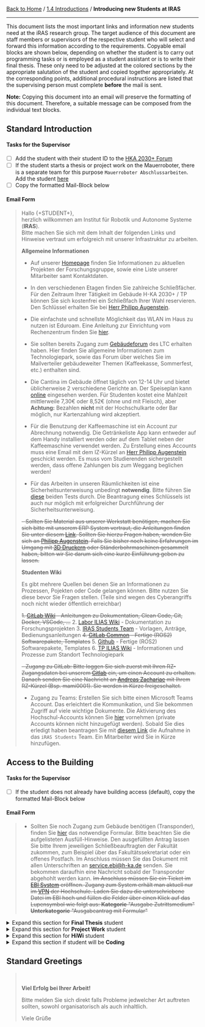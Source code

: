 [Back to Home](../../README.md) / [1.4 Introductions](1.4-introductions.md) / **Introducing new Students at IRAS**

<hr>

This document lists the most important links and information new students need at the iRAS research group. The target audience of this document are staff members or supervisors of the respective student who will select and forward this information according to the requirements. Copyable email blocks are shown below, depending on whether the student is to carry out programming tasks or is employed as a student assistant or is to write their final thesis. These only need to be adjusted at the colored sections by the appropriate salutation of the student and copied together appropriately. At the corresponding points, additional procedural instructions are listed that the supervising person must complete **before** the mail is sent.

**Note:** Copying this document into an email will preserve the formatting of this document. Therefore, a suitable message can be composed from the individual text blocks.

## Standard Introduction

#### Tasks for the Supervisor

- [ ] Add the student with their student ID to the [HKA 2030+ Forum](https://ilias.h-ka.de/ilias.php?ref_id=596294&cmdClass=ilcoursemembershipgui&cmdNode=y0:mu:91&baseClass=ilRepositoryGUI)
- [ ] If the student starts a thesis or project work on the Mauerroboter, there is a separate team for this purpose `Mauerroboter Abschlussarbeiten`. Add the student [here](https://teams.microsoft.com/_#/teamDashboard/Abschlussarbeiten%20MauerRoboter/19:4f376842cb524daebe5ac25c32cba6e7@thread.tacv2/td.members)
- [ ] Copy the formatted Mail-Block below

#### Email Form

> Hallo {+STUDENT+}, <br>
> herzlich willkommen am Institut für Robotik und Autonome Systeme (**IRAS**). <br>
> Bitte machen Sie sich mit dem Inhalt der folgenden Links und Hinweise vertraut um erfolgreich mit unserer Infrastruktur zu arbeiten.
>
> **Allgemeine Informationen**
>
> - Auf unserer [Homepage](https://www.h-ka.de/iaf/iras) finden Sie Informationen zu aktuellen Projekten der Forschungsgruppe, sowie eine Liste unserer Mitarbeiter samt Kontaktdaten.
>
> - In den verschiedenen Etagen finden Sie zahlreiche Schließfächer. Für den Zeitraum Ihrer Tätigkeit im Gebäude H-KA 2030+ / TP können Sie sich kostenfrei ein Schließfach Ihrer Wahl reservieren. Den Schlüssel erhalten Sie bei [Herr Philipp Augenstein](https://www.h-ka.de/die-hochschule-karlsruhe/organisation-personen/personen-a-z/person/philipp-augenstein).
>
> - Die einfachste und schnellste Möglichkeit das WLAN im Haus zu nutzen ist Eduroam. Eine Anleitung zur Einrichtung vom Rechenzentrum finden Sie [hier](https://www.h-ka.de/securedl/sdl-eyJ0eXAiOiJKV1QiLCJhbGciOiJIUzI1NiJ9.eyJpYXQiOjE3MjA2MDk1NzcsImV4cCI6MTcyMDY5OTU3NywidXNlciI6MCwiZ3JvdXBzIjpbMCwtMV0sImZpbGUiOiJmaWxlYWRtaW4vSG9jaHNjaHVsZV9LYXJsc3J1aGVfSEtBL19pbnRlcm4vSEtBX2ludGVybl9NaXRhcmJlaXRlci9IS0FfQkUtUlpfRmx5ZXJfUloyMDEyMDEzX0ZseWVyX2VkdXJvYW0ucGRmIiwicGFnZSI6ODM1fQ.Zn_XcpWAWYy1KO6oNxknPSoSCJYUANjz5-KZBlVFv8c/HKA_BE-RZ_Flyer_RZ2012013_Flyer_eduroam.pdf).
>
> - Sie sollten bereits Zugang zum [Gebäudeforum](https://ilias.h-ka.de/goto.php?target=crs_596294&client_id=HSKA) des LTC erhalten haben. Hier finden Sie allgemeine Informationen zum Technologiepark, sowie das Forum über welches Sie im Mailverteiler gebäudeweiter Themen (Kaffeekasse, Sommerfest, etc.) enthalten sind.
>
> - Die Cantina im Gebäude öffnet täglich von 12-14 Uhr und bietet üblicherweise 2 verschiedene Gerichte an. Der Speiseplan kann [online](https://www.ltc.gmbh/cantina/) eingesehen werden. Für Studenten kostet eine Mahlzeit mittlerweile 7,30€ oder 8,52€ (ohne und mit Fleisch), aber **Achtung:** Bezahlen **nicht** mit der Hochschulkarte oder Bar möglich, nur Kartenzahlung wird akzeptiert.
>
> - Für die Benutzung der Kaffeemaschine ist ein Account zur Abrechnung notwendig. Die Getränkeliste App kann entweder auf dem Handy installiert werden oder auf dem Tablet neben der Kaffeemaschine verwendet werden. Zu Erstellung eines Accounts muss eine Email mit dem IZ-Kürzel an [Herr Philipp Augenstein](https://www.h-ka.de/die-hochschule-karlsruhe/organisation-personen/personen-a-z/person/philipp-augenstein) geschickt werden. Es muss vom Studierenden sichergestellt werden, dass offene Zahlungen bis zum Weggang beglichen werden!
>
> - Für das Arbeiten in unseren Räumlichkeiten ist eine Sicherheitsunterweisung unbedingt **notwendig**. Bitte führen Sie [diese](https://ilias.h-ka.de/ilias.php?ref_id=601507&cmd=view&cmdClass=ilrepositorygui&cmdNode=y0&baseClass=ilRepositoryGUI) beiden Tests durch. Die Beantragung eines Schlüssels ist auch nur möglich mit erfolgreicher Durchführung der Sicherheitsunterweisung.
>
> ~~- Sollten Sie Material aus unserer Werkstatt benötigen, machen Sie sich bitte mit unserem ERP System vertraut, die Anleitungen finden Sie unter diesem [Link](https://www.w.hs-karlsruhe.de/gitlab/iras/common/wiki/-/blob/wiki/1-Guidelines_for_Students/1.7-Workshop/erp.md). Sollten Sie hierzu Fragen haben, wenden Sie sich an [Philipp Augenstein](mailto:philipp.augenstein@h-ka.de). Falls Sie bisher noch keine Erfahrungen im Umgang mit [3D Druckern](https://www.w.hs-karlsruhe.de/gitlab/iras/common/instructions/print3d) oder Ständerbohrmaschinen gesammelt haben, bitten wir Sie darum sich eine kurze Einführung geben zu lassen.~~
>
> **Studenten Wiki**
>
> Es gibt mehrere Quellen bei denen Sie an Informationen zu Prozessen, Pojekten oder Code gelangen können. Bitte nutzen Sie diese bevor Sie Fragen stellen. (Teile sind wegen des Cyberangriffs noch nicht wieder öffentlich erreichbar)
>
> ~~1. [GitLab Wiki](https://www.w.hs-karlsruhe.de/gitlab/iras/common/wiki) - Anleitungen zu Dokumentation, Clean Code, Git, Docker, VSCode, ...~~
> 2. [Labor ILIAS Wiki](https://ilias.h-ka.de/goto.php?target=wiki_342982_Robogistics_Wiki) - Dokumentation zu Forschungsprojekten
> 3. [IRAS Students Team](https://hskarlsruhede.sharepoint.com/:f:/s/Robolab/EpFfRZDF6s1Mlkh6fua49F4Bgw8s58O1E3flr9U5y6aSAg?e=e5YfKF) - Vorlagen, Anträge, Bedienungsanleitungen
> ~~4. [GitLab Common](https://www.w.hs-karlsruhe.de/gitlab/iras/common) - Fertige (ROS2) Softwarepakete, Templates~~
> 5. [Github](https://github.com/IRAS-HKA) - Fertige (ROS2) Softwarepakete, Templates
> 6. [TP ILIAS Wiki](https://ilias.h-ka.de/goto.php?target=wiki_537777_Herzlich_Willkommen_im_Wiki_der_neuen_Au%C3%9Fenstelle_H-KA_2030%2B_%2F_TP) - Informationen und Prozesse zum Standort Technologiepark
>
> ~~- Zugang zu GitLab: Bitte loggen Sie sich zuerst mit Ihren RZ-Zugangsdaten bei unserem [Gitlab](https://www.w.hs-karlsruhe.de/gitlab/) ein, um einen Account zu erhalten. Danach senden Sie eine Nachricht an [Andreas Zachariae](mailto:andreas.zachariae@h-ka.de?subject=Add%20student%20to%20GitLab) mit Ihrem RZ-Kürzel (Bsp. mami0001). Sie werden in Kürze freigeschaltet.~~
>
> - Zugang zu Teams: Erstellen Sie sich bitte einen Microsoft Teams Account. Das erleichtert die Kommunikation, und Sie bekommen Zugriff auf viele wichtige Dokumente. Die Aktivierung des Hochschul-Accounts können Sie [hier](https://www.microsoft.com/de-de/education/products/office) vornehmen (private Accounts können nicht hinzugefügt werden). Sobald Sie dies erledigt haben beantragen Sie mit [diesem Link](https://teams.microsoft.com/l/team/19%3a35d27c9a7d6b4e9f8dc744c32236b357%40thread.tacv2/conversations?groupId=9453382d-434b-46dd-92e7-11df9184ed4f&tenantId=a31a26ed-e288-49e8-8a94-cf238ac22662) die Aufnahme in das `iRAS Students` Team. Ein Mitarbeiter wird Sie in Kürze hinzufügen.

## Access to the Building

#### Tasks for the Supervisor

- [ ] If the student does not already have building access (default), copy the formatted Mail-Block below

#### Email Form
>
> - Sollten Sie noch Zugang zum Gebäude benötigen (Transponder), finden Sie [hier](https://www.h-ka.de/ticket#c72431) das notwendige Formular. Bitte beachten Sie die aufgelisteten Ausfüll-Hinweise. Den ausgefüllten Antrag lassen Sie bitte Ihrem jeweiligen Schließbeauftragten der Fakultät zukommen, zum Beispiel über das Fakultätssekretariat oder ein offenes Postfach. Im Anschluss müssen Sie das Dokument mit allen Unterschriften an service.ebi@h-ka.de senden. Sie bekommen daraufhin eine Nachricht sobald der Transponder abgehohlt werden kann. ~~Im Anschluss müssen Sie ein Ticket im [EBI System](http://vw-waveware-01:10000/WaveSaml.sso/hska_dev/Login?cidp=https%3A%2F%2Fidp.hs-karlsruhe.de%2Fidp%2Fshibboleth) eröffnen. Zugang zum System erhält man aktuell nur im [VPN](https://www.h-ka.de/fileadmin/Hochschule_Karlsruhe_HKA/Bilder_BE-RZ/HKAnetz-Windows_de_HKA_v01_20210508.pdf) der Hochschule. Laden Sie dazu die unterschriebene Datei im EBI hoch und füllen die Felder über einen Klick auf das Lupensymbol wie folgt aus:
    **Kategorie** "Ausgabe Zutrittsmedium"
    **Unterkategorie** "Ausgabeantrag mit Formular"~~

<details>
<summary>Expand this section for <b>Final Thesis</b> student</summary>

## Final Thesis

#### Tasks for the Supervisor

- [ ] Copy the formatted Mail-Block below
- [ ] Create a folder with the students name in [this](https://ilias.h-ka.de/goto.php?target=cat_354143) directory.
- [ ] Add the student to the user group '[Robogistics_Student_offen](https://ilias.h-ka.de/ilias.php?ref_id=342978&obj_id=673857&cmd=userassignment&cmdClass=ilobjrolegui&cmdNode=xm:lz:w2:r6&baseClass=ilrepositorygui)' which gives them rights to upload documents.

#### Email Form

> **Infos zur Abschlussarbeit**
>
> - In unserem iRAS-Wiki finden Sie allerlei relevante Informationen zur Durchführung Ihrer Abschlussarbeit. Die allgemeinen Informationen der [Fakultät W](https://hskarlsruhede.sharepoint.com/:b:/s/Robolab/EUgofMD-cQ5BkBCtpjosUcgBWInwGUM6dHf9W3CpiRBQ6Q?e=KeO9sL) geben einen guten Überblick über die Durchführung einer wissenschaftlichen Arbeit. Für Arbeiten an unserem Standort gelten [diese](https://hskarlsruhede.sharepoint.com/:b:/s/Robolab/Eds_A9h6oDRJtoNkQD16ggIBC8roCSzsAzn16WdY6wzZ_w?e=NeI4uJ) zusätzlichen Regeln die im Zweifel dem vorigen Dokument überlegen sind. Bitte beachten Sie ebenfalls die [Rechtslage bei Abschlussarbeiten](https://hskarlsruhede.sharepoint.com/:b:/s/Robolab/EX0b5yCnbiRAmVNencIAB-kBIFSfSoDIUcn81bwyTkQRpA?e=sdV6wQ). Bitte verwenden Sie [diese](https://hskarlsruhede.sharepoint.com/:w:/s/Robolab/EcNyzrt6qO9LvTiz8mO2Mc4BtShXgP3U1kULxNphgRkjeA?e=uGrpIA) Word-Vorlage für das Erstellen ihrer schriftlichen Arbeit.
>
> - Sollten Sie sich dafür entscheiden Ihre Arbeit mit dem Textverarbeitungstool LaTeX zu verfassen, verwenden Sie bitte [diese](https://www.w.hs-karlsruhe.de/gitlab/iras/common/instructions/thesis_template) Vorlage. Unter diesem Link finden Sie ebenfalls eine kurze Einweisung über die Nutzung des Templates.
>
> - Tragen Sie sich, sobald der Titel Ihrer Arbeit feststeht, in die [Thesis Datenbank](https://ilias.h-ka.de/ilias.php?ref_id=324333&cmd=show&cmdClass=ildclrecordlistgui&cmdNode=xm:mu:a7&baseClass=ilrepositorygui) ein.
>
> - Berücksichtigen Sie bereits zu Beginn die [Checkliste](https://hskarlsruhede.sharepoint.com/:b:/s/Robolab/Ee9pjQr6otVHpj7X3wMWzh4BvwtZui44jagwdhSazmcunA?e=teCdCD) für den Abgabeprozess Ihrer Arbeit. Wurden darauf nicht alle für Sie relevanten Punkte von Ihrem Betreuer abgehakt, erhalten Sie keine Abschlussnote.
>
> - Beachten Sie zudem die folgenden Hinweise für den Ablauf Ihrer Abschlussarbeit:
>   1. Erstellen Sie frühzeitig einen Zeitplan, den Sie gerne regelmäßig im Verlauf Ihrer Arbeit anpassen können.
>   2. Erstellen Sie regelmäßig projektbegleitend Dokumente. Diese helfen Ihnen bei der Erstellung der finalen Arbeit, und dienen der einfachen Kommunikation mit Kolleginnen und Kollegen oder Betreuern.
>   3. Behalten Sie im Hinterkopf, dass das Erstellen von Wiki Seiten bzw. Bedienungsanleitungen zu Ihren Pflichten gehört. Eine kurze Anleitung über das Erstellen von GitLab Markdown Seiten finden Sie [hier](https://www.w.hs-karlsruhe.de/gitlab/iras/common/wiki/-/blob/wiki/1-Guidelines_for_Students/1.4-Introductions/markdown_instructions.md)
>   4. Planen Sie genügend Zeit ein zum Erstellen und Optimieren ihrer Abschlussarbeit.
>   5. Nutzen Sie Ihre Kolleginnen und Kollegen zum Korrekturlesen.
>   6. Dokumentieren Sie Ihre Ergebnisse ggf. auch durch ein Video. Insbesondere falls Sie die Ergebnisse Ihrer Arbeit, nur vor Ort präsentieren können. Eine kurze Absprache mit dem Betreuer wird empfohlen.
>   7. Für Masterarbeiten gilt: Erstellen Sie ein Poster über Ihre Arbeit. Vorhandene Poster sowie die Vorlage finden Sie im [Poster-Ordner](https://hskarlsruhede.sharepoint.com/:p:/s/Robolab/ER-AxT6xZs5BqQh7o6m-VJ8BXK30JFSHj17I8o4Ve2NN2Q?e=ZGdg8f)
>   8. Bereiten Sie die Übergabe Ihrer Abschlussarbeit sorgfältig vor und vereinbaren Sie frühzeitig einen Termin zur Übergabe.
>
</details>

<details>
<summary>Expand this section for <b>Project Work</b> student</summary>

## Project Work

#### Tasks for the Supervisor

- [ ] Sign the project task page after every member has signed
- [ ] Copy the formatted Mail-Block below

#### Email Form

> **Infos zur Projektarbeit**
>
> - Für die Durchführung Ihrer Projektarbeit sind die speziellen Regeln Ihrer Fakultät zu beachten. Für RKIM-Studierende bzw. Mitglieder der Fakultät MMT sind die Vorgaben [hier](https://hskarlsruhede.sharepoint.com/:b:/s/Robolab/ER9y6rTyRQZBl-d19uTHEMQBm2bvsW55JzohmEEEkbgYCw?e=qSDaDy) zu finden.
>
> - (MMT) Beachten Sie die Anmeldefrist für Ihre Projektarbeit und lassen Sie die, von allen Mitgliedern unterschriebene Aufgabenstellung, zeitnah vom Betreuer unterschreiben.
>
> - (MMT) Laden Sie die unterschriebene Aufgabenstellung in die Anmeldungs-Datenbank im entsprechenden [ILIAS-Kurs](https://ilias.h-ka.de/ilias.php?ref_id=7999&cmd=render&cmdClass=ilrepositorygui&cmdNode=xm&baseClass=ilrepositorygui) hoch
>
> - (MMT) Allgemeine Hinweise zum Erstellen einer schriftlichen Ausarbeitung finden Sie [hier](https://hskarlsruhede.sharepoint.com/:b:/s/Robolab/ER9y6rTyRQZBl-d19uTHEMQBm2bvsW55JzohmEEEkbgYCw?e=UJcAod).
>
> - Die Form der Abgabe muss mit dem Betreuer abgesprochen werden.
>
> - Bitte verwenden Sie [diese](https://hskarlsruhede.sharepoint.com/:w:/s/Robolab/EcNyzrt6qO9LvTiz8mO2Mc4BtShXgP3U1kULxNphgRkjeA?e=uGrpIA) Word-Vorlage falls Sie einen Bericht erstellen müssen.
>
> - Sollten Sie sich dafür entscheiden Ihre Arbeit mit dem Textverarbeitungstool LaTeX zu verfassen, verwenden Sie bitte [diese](https://www.w.hs-karlsruhe.de/gitlab/iras/common/instructions/thesis_template) Vorlage. Unter diesem Link finden Sie ebenfalls eine kurze Einweisung über die Nutzung des Templates.
>
> - Das Erstellen von Wiki Seiten bzw. Bedienungsanleitungen gehört zu Ihren Pflichten. Eine kurze Anleitung über das Erstellen von GitLab Markdown Seiten finden Sie [hier](https://www.w.hs-karlsruhe.de/gitlab/iras/common/wiki/-/blob/wiki/1-Guidelines_for_Students/1.4-Introductions/markdown_instructions.md).
>
</details>

<details>
<summary>Expand this section for <b>HiWi</b> student</summary>

## Student Assistant (HiWi)

#### Tasks for the Supervisor

- [ ] Send the student's application to the responsible personnel person.
- [ ] Create a copy of [this](https://hskarlsruhede.sharepoint.com/:x:/s/Robolab/EesnF0K4iRpKsbpjee-FOscBT3tY7SX-HDTiyz-F-cqd5w?e=pWSaGI) file in the same folder, and adjust it to the new student assistant. Insert a link to the file in the marked position in the following text.
- [ ] Copy the formatted Mail-Block below

#### Email Form

> **Infos zur HiWi-Tätigkeit**
>
> - Für Ihre Tätigkeit als studentische Hilfskraft ist es notwendig die getane Arbeit zu dokumentieren. Hierfür gibt es zwei verschiedene Dokumente. Verwenden Sie [dieses](https://hskarlsruhede.sharepoint.com/:w:/s/Robolab/ERqt33kZsZ1Hmq6LOTu2rC4BvuXC5MF1c3kgfqH2hFREoQ?e=wxk3v6) Dokument zur ordnungsgemäßen Dokumentation gemäß Ihres Arbeitsvertrags. Lassen Sie dieses Dokument monatlich vom verantwortlichen Professor unterschreiben und senden Sie es zum Ende Ihrer Vertragslaufzeit an die verantwortliche Personalperson. Sie **müssen** hierbei zwingend auf ihre jeweilige monatliche Arbeitszeit gemäß dem Vertrag kommen. In diesem {+ Filelink +} Dokument tragen Sie Ihre exakten Arbeitstätigkeiten samt Dauer zur Kontrolle für Ihre betreuende Person ein.
> - Ihre Aufgaben werden auf dem [Kanban Board](https://teams.microsoft.com/l/entity/com.microsoft.teamspace.tab.planner/_djb2_msteams_prefix_670405656?context=%7B%22subEntityId%22%3Anull%2C%22channelId%22%3A%2219%3A35d27c9a7d6b4e9f8dc744c32236b357%40thread.tacv2%22%7D&groupId=9453382d-434b-46dd-92e7-11df9184ed4f&tenantId=a31a26ed-e288-49e8-8a94-cf238ac22662&allowXTenantAccess=false) des `iRAS-Students` Teams erstellt und mit Ihrer Verantwortung versehen. Dokumentieren Sie hier bitte erledigte Aufgaben und beachten Sie die eingetragenen Deadlines.
>
</details>

<details>
<summary>Expand this section if student will be <b>Coding</b></summary>

## Code

#### Tasks for the Supervisor

{- TODO: add Links for PYTHON -}

- [ ] If own project is neccessary: Create a new repo in the GitLab group [Student Projects](https://www.w.hs-karlsruhe.de/gitlab/iras/student_projects) and add them as `Maintainer` to the new repo.
- [ ] Copy the formatted Mail-Block below

#### Email Form

##### General

> **Infos zum Arbeiten mit Code**
>
> - Die Vergabe von Zugriffsrechten auf benötigte Repositories im Gitlab erfolgt in Koordination mit Ihrem Betreuer. Bitte machen Sie sich in diesem [Video](https://youtu.be/USjZcfj8yxE) mit den Grundlagen der Verwendung von git vertraut.
>
> - Besprechen Sie mit Ihrem Betreuer welche Entwicklungsumgebung Sie benötigen. Für Python reicht meistens auch ein Windows Rechner. Falls Sie Linux benötigen gibt es im Labor Standrechner die Sie nach Absprache nutzen können.
>
> - Machen Sie sich bei Gelegenheit mit unseren [Code Guidelines](https://www.w.hs-karlsruhe.de/gitlab/iras/common/wiki/-/blob/wiki/1-Guidelines_for_Students/1.5-Software_Guidelines/code_guidelines.md) sowie den [Documentation Guidelines](https://www.w.hs-karlsruhe.de/gitlab/iras/common/wiki/-/blob/wiki/1-Guidelines_for_Students/1.5-Software_Guidelines/documentation_guidelines.md) vertraut. Diese sind **unbedingt** zu beachten.
>

##### ROS

> **Arbeiten mit ROS2**
>
> - Für ROS2 wird das Betriebssystem Ubuntu 20.04 benötigt. Viele Tools sind auch für Windows und macOS verfügbar, dafür kann allerdings **kein** Support geleistet werden. Machen Sie sich im Zuge dessen unter [diesem](https://ubuntu.com/tutorials/command-line-for-beginners#1-overview) Link mit den Grundlagen von Linux und der Shell vertraut. Für die Installation des Betriebssystems gibt es verschiedene Optionen in Abhängigkeit von Ihrem vorhandenen Gerät:
>   1. [Dual Boot](https://medium.com/linuxforeveryone/how-to-install-ubuntu-20-04-and-dual-boot-alongside-windows-10-323a85271a73) (empfohlen) **Achtung**: Für ROS2 und Docker werden mehr als die 36GB im Guide benötigt. Wir empfehlen 50 - 100GB. Setzen sie bei der Ubuntu Installation die `root` Partition auf min. 30GB (dort werden Docker images gespeichert).
>   2. [Parallels](https://www.parallels.com/de/landingpage/pd/education/) (nur für Mac)
>   3. Separater Laptop mit Ubuntu Neuinstallation (falls möglich die beste Option)
>
> - Sie benötigen die folgenden Softwarepakete:
>   1. [ROS2 Foxy](https://docs.ros.org/en/foxy/Installation/Ubuntu-Install-Debians.html)
>
>   2. [Docker](https://docs.docker.com/engine/install/ubuntu/): Bitte führen Sie nach der Installation diese [Anleitung](https://docs.docker.com/engine/install/linux-postinstall/) aus.
>
> - Bearbeiten Sie bitte die folgenden Tutorials **vor** dem Beginn Ihrer Tätigkeiten um direkt zu Beginn eine Diskussionsgrundlage zu haben:
>   1. ROS2 Foxy Beginner: [CLI-Tools](https://docs.ros.org/en/foxy/Tutorials/Beginner-CLI-Tools.html)
>   2. ROS2 Foxy Beginner: [Client libraries](https://docs.ros.org/en/foxy/Tutorials/Beginner-Client-Libraries.html) (Nur Python Kapitel notwendig)
>   3. [Docker Basics](https://www.youtube.com/watch?v=eGz9DS-aIeY)
> - Beispiele zum Strukturieren eines ROS Packages mit Docker finden Sie [hier](https://www.w.hs-karlsruhe.de/gitlab/iras/common/ros/example_packages).
> - Die wichtigsten dieser Informationen können Sie ebenfalls im [GitLab Wiki](https://www.w.hs-karlsruhe.de/gitlab/iras/common/wiki) nachlesen.
>
</details>

## Standard Greetings

> <br>
>
> **Viel Erfolg bei Ihrer Arbeit!**
>
> Bitte melden Sie sich direkt falls Probleme jedwelcher Art auftreten sollten, sowohl organisatorisch als auch inhaltlich.
>
> Viele Grüße
